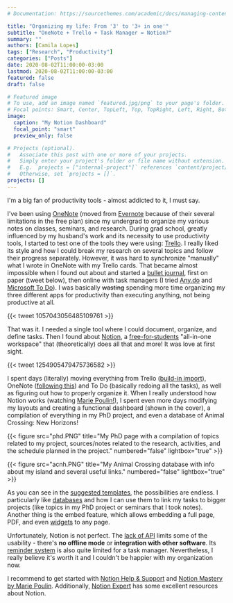 ```yaml
---
# Documentation: https://sourcethemes.com/academic/docs/managing-content/

title: "Organizing my life: From '3' to '3+ in one'"
subtitle: "OneNote + Trello + Task Manager = Notion?"
summary: ""
authors: [Camila Lopes]
tags: ["Research", "Productivity"]
categories: ["Posts"]
date: 2020-08-02T11:00:00-03:00
lastmod: 2020-08-02T11:00:00-03:00
featured: false
draft: false

# Featured image
# To use, add an image named `featured.jpg/png` to your page's folder.
# Focal points: Smart, Center, TopLeft, Top, TopRight, Left, Right, BottomLeft, Bottom, BottomRight.
image:
  caption: "My Notion Dashboard"
  focal_point: "smart"
  preview_only: false

# Projects (optional).
#   Associate this post with one or more of your projects.
#   Simply enter your project's folder or file name without extension.
#   E.g. `projects = ["internal-project"]` references `content/project/deep-learning/index.md`.
#   Otherwise, set `projects = []`.
projects: []
---
```


I'm a big fan of productivity tools - almost addicted to it, I must say.

I've been using [OneNote](https://www.microsoft.com/en-us/microsoft-365/onenote/) (moved from [Evernote](https://evernote.com/) because of their several limitations in the free plan) since my undergrad to organize my various notes on classes, seminars, and research. During grad school, greatly influenced by my husband's work and its necessity to use productivity tools, I started to test one of the tools they were using: [Trello](https://trello.com/). I really liked its style and how I could break my research on several topics and follow their progress separately. However, it was hard to synchronize "manually" what I wrote in OneNote with my Trello cards. That became almost impossible when I found out about and started a [bullet journal](https://bulletjournal.com/), first on paper (tweet below), then online with task managers (I tried [Any.do](https://www.any.do/) and [Microsoft To Do](https://todo.microsoft.com/)). I was basically ~~wasting~~ spending more time organizing my three different apps for productivity than executing anything, not being productive at all.

{{< tweet 1057043056485109761 >}}

That was it. I needed a single tool where I could document, organize, and define tasks. Then I found about [Notion](https://www.notion.so/), a [free-for-students](https://www.notion.so/Notion-for-students-teachers-adc631df15ee4ab9a7a33dd50f4c16fe) "all-in-one workspace" that (theoretically) does all that and more! It was love at first sight.

{{< tweet 1254905479475736582 >}}

I spent days (literally) moving everything from Trello ([build-in import](https://www.notion.so/Import-data-into-Notion-18c37b470e8941789548b68049af750b)), OneNote ([following this](https://www.reddit.com/r/Notion/comments/el1kva/a_workaround_to_move_from_onenote_to_notion/)) and To Do (basically redoing all the tasks), as well as figuring out how to properly organize it. When I really understood how Notion works (watching [Marie Poulin!](https://www.youtube.com/playlist?list=PLpzKoBl909Y1s8hS5QpSlamyGqzmMqzDZ)), I spent even more days modifying my layouts and creating a functional dashboard (shown in the cover), a compilation of everything in my PhD project, and even a database of Animal Crossing: New Horizons!

{{< figure src="phd.PNG" title="My PhD page with a compilation of topics related to my project, sources/notes related to the research, activities, and the schedule planned in the project." numbered="false" lightbox="true" >}}

{{< figure src="acnh.PNG" title="My Animal Crossing database with info about my island and several useful links." numbered="false" lightbox="true" >}}

As you can see in the [suggested templates](https://www.notion.so/Notion-Template-Gallery-181e961aeb5c4ee6915307c0dfd5156d), the possibilities are endless. I particularly like [databases](https://www.notion.so/Create-a-database-2529ab92d63b478f87d39c2289527444) and how I can use them to link my tasks to bigger projects (like topics in my PhD project or seminars that I took notes). Another thing is the embed feature, which allows embedding a full page, PDF, and even [widgets](https://indify.co/) to any page.

Unfortunately, Notion is not perfect. The [lack of API](https://www.notion.so/Does-Notion-have-an-API-I-can-use-4541b07a5caa46dba0026624646118c0) limits some of the usability - there's **no offline mode** or **integration with other software**. Its [reminder system](https://www.notion.so/Reminders-mentions-777c3d4b488c4e3696f2cc9940cceb2c#76f37acba4b1478f86fac388cc7aeaae) is also quite limited for a task manager. Nevertheless, I really believe it's worth it and I couldn't be happier with my organization now.

I recommend to get started with [Notion Help & Support](https://www.notion.so/Help-Support-e040febf70a94950b8620e6f00005004) and [Notion Mastery by Marie Poulin](https://www.youtube.com/playlist?list=PLpzKoBl909Y1s8hS5QpSlamyGqzmMqzDZ). Additionally, [Notion Expert](https://www.notionexpert.com/) has some excellent resources about Notion.